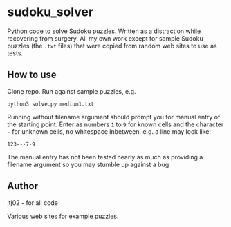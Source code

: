 # sudoku_solver
Python code to solve Sudoku puzzles. Written as a distraction while recovering from surgery. All my own work except for sample Sudoku puzzles (the `.txt` files) that were copied from random web sites to use as tests.


## How to use

Clone repo. Run against sample puzzles, e.g.

`python3 solve.py medium1.txt`

Running without filename argument should prompt you for manual entry of the starting point. Enter as numbers `1` to `9` for known cells and the character `-` for unknown cells, no whitespace inbetween. e.g. a line may look like:

`123---7-9`

The manual entry has not been tested nearly as much as providing a filename argument so you may stumble up against a bug

## Author

jtj02 - for all code

Various web sites for example puzzles.
